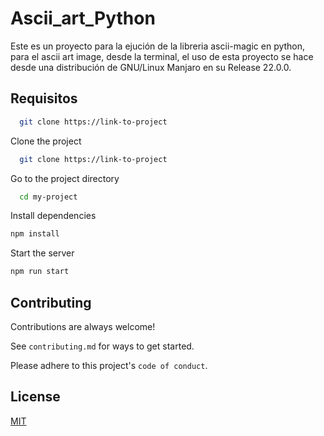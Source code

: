  
# Ascii_art_Python
Este es un proyecto para la ejución de la libreria ascii-magic en python, para el ascii art image, desde la terminal, el uso de esta proyecto se hace desde una distribución de GNU/Linux Manjaro en su Release 22.0.0.  

## Requisitos

~~~zsh 
  git clone https://link-to-project
~~~


Clone the project  

~~~bash  
  git clone https://link-to-project
~~~

Go to the project directory  

~~~bash  
  cd my-project
~~~

Install dependencies  

~~~bash  
npm install
~~~

Start the server  

~~~bash  
npm run start
~~~

## Contributing  

Contributions are always welcome!  

See `contributing.md` for ways to get started.  

Please adhere to this project's `code of conduct`.  

## License  

[MIT](https://choosealicense.com/licenses/mit/)
